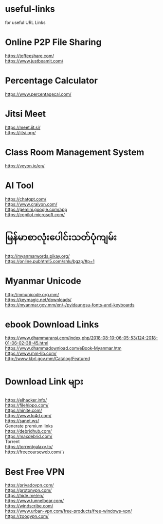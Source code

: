 # useful-links
for useful URL Links

# Online P2P File Sharing
https://toffeeshare.com/ \
https://www.justbeamit.com/

# Percentage Calculator
https://www.percentagecal.com/

# Jitsi Meet
https://meet.jit.si/ \
https://jitsi.org/

# Class Room Management System
https://veyon.io/en/

# AI Tool
https://chatgpt.com/ \
https://www.craiyon.com/ \
https://gemini.google.com/app \
https://copilot.microsoft.com/

# မြန်မာစာလုံးပေါင်းသတ်ပုံကျမ်း
http://myanmarwords.pikay.org/ \
https://online.pubhtml5.com/shlu/bgzp/#p=1

# Myanmar Unicode
http://mmunicode.org.mm/ \
https://keymagic.net/downloads/ \
https://myanmar.gov.mm/en/-/pyidaungsu-fonts-and-keyboards

# ebook Download Links
https://www.dhammaransi.com/index.php/2018-08-10-06-05-53/124-2018-01-06-02-38-45.html \
https://www.dhammadownload.com/eBook-Myanmar.htm \
https://www.mm-lib.com/ \
http://www.kbrl.gov.mm/Catalog/Featured

# Download Link များ
https://elhacker.info/ \
https://filehippo.com/ \
https://ninite.com/ \
https://www.lo4d.com/ \
https://sanet.ws/ \
Generate premium links \
https://debridhub.com/ \
https://maxdebrid.com/ \
Torrent \
https://torrentgalaxy.to/ \
https://freecourseweb.com/ \



# Best Free VPN
https://privadovpn.com/ \
https://protonvpn.com/ \
https://hide.me/en/ \
https://www.tunnelbear.com/ \
https://windscribe.com/ \
https://www.urban-vpn.com/free-products/free-windows-vpn/ \
https://zoogvpn.com/ 



